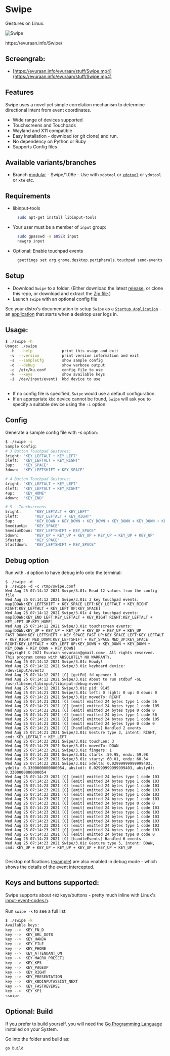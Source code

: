 # Swipe
Gestures on Linux. 

![Swipe](./images/Swipe_300x300.png)
<p>https://evuraan.info/Swipe/ 
 
## Screengrab:
-  [https://evuraan.info/evuraan/stuff/Swipe.mp4](https://evuraan.info/evuraan/stuff/Swipe.mp4) 
 
## Features
Swipe uses a novel yet simple correlation mechanism to determine directional intent from event coordinates.
- Wide range of devices supported 
- Touchscreens and Touchpads 
- Wayland and X11 compatible
- Easy Installation - download (or git clone) and run. 
- No dependency on Python or Ruby
- Supports Config files
## Available variants/branches 
- Branch [modular](https://github.com/evuraan/Swipe/tree/modular) - Swipe/1.06e - Use with `xdotool` or [`edotool`](https://github.com/evuraan/edotool) or `ydotool` or `xte` etc. 
 
## Requirements 
- libinput-tools  
  ```bash 
    sudo apt-get install libinput-tools 
   ```
- Your user must be a member of `input` group:
  ```bash 
    sudo gpasswd -a $USER input
    newgrp input
    ```
- Optional: Enable touchpad events
  ```bash
    gsettings set org.gnome.desktop.peripherals.touchpad send-events enabled
     ```
## Setup
- Download `Swipe` to a folder. (Either download the latest [release](https://github.com/evuraan/Swipe/releases/download/1.06d/swipe), or clone this repo, or download and extract the <a href="https://github.com/evuraan/Swipe/archive/refs/heads/main.zip">Zip file</a>.)
- Launch `swipe` with an optional config file 

See your distro's documentation to setup `Swipe` as a [`Startup Application`](./images/Startup.png) - an [application](./images/Startup.png) that starts when a desktop user logs in. 

## Usage:

```bash
$ ./swipe -h
Usage: ./swipe
  -h  --help             print this usage and exit
  -v  --version          print version information and exit
  -s  --sampleCfg        show sample config
  -d  --debug            show verbose output
  -c  /etc/ku.conf       config file to use 
  -k  --keys             show available keys
  -i  /dev/input/event1  kbd device to use
  
```
- If no config file is specified, `Swipe` would use a default configuration. 
- If an appropriate `kbd` device cannot be found, `Swipe` will ask you to specify a suitable device using the `-i` option.

## Config
Generate a sample config file with  -s option:

```bash
$ ./swipe -s
Sample Config: 
# 3 Button Touchpad Gestures:
3right: "KEY_LEFTALT + KEY_LEFT"
3left:  "KEY_LEFTALT + KEY_RIGHT"
3up:    "KEY_SPACE"
3down:  "KEY_LEFTSHIFT + KEY_SPACE"

# 4 Button Touchpad Gestures:
4right: "KEY_LEFTALT + KEY_LEFT"
4left:  "KEY_LEFTALT + KEY_RIGHT"
4up:    "KEY_HOME"
4down:  "KEY_END"

# 5 - Touchscreens
5right:      "KEY_LEFTALT + KEY_LEFT"
5left:       "KEY_LEFTALT + KEY_RIGHT"
5up:         "KEY_DOWN + KEY_DOWN + KEY_DOWN + KEY_DOWN + KEY_DOWN + KEY_DOWN"
5mediumUp:   "KEY_SPACE"
5mediumDown: "KEY_LEFTSHIFT + KEY_SPACE"
5down:       "KEY_UP + KEY_UP + KEY_UP + KEY_UP + KEY_UP + KEY_UP"
5fastup:     "KEY_SPACE"
5fastdown:   "KEY_LEFTSHIFT + KEY_SPACE"

```
## Debug option
Run with `-d` option to have debug info onto the terminal:
```bash$ ./swipe -c swipe.conf -d 
$ ./swipe -d
$ ./swipe -d -c /tmp/swipe.conf 
Wed Aug 25 07:14:12 2021 Swipe/3.01c Read 12 values from the config file
Wed Aug 25 07:14:12 2021 Swipe/3.01c 3 key touchpad events: map[DOWN:KEY_LEFTSHIFT + KEY_SPACE LEFT:KEY_LEFTALT + KEY_RIGHT RIGHT:KEY_LEFTALT + KEY_LEFT UP:KEY_SPACE]
Wed Aug 25 07:14:12 2021 Swipe/3.01c 4 key touchpad events: map[DOWN:KEY_END LEFT:KEY_LEFTALT + KEY_RIGHT RIGHT:KEY_LEFTALT + KEY_LEFT UP:KEY_HOME]
Wed Aug 25 07:14:12 2021 Swipe/3.01c touchscreen events: map[DOWN:KEY_UP + KEY_UP + KEY_UP + KEY_UP + KEY_UP + KEY_UP FAST_DOWN:KEY_LEFTSHIFT + KEY_SPACE FAST_UP:KEY_SPACE LEFT:KEY_LEFTALT + KEY_RIGHT MED_DOWN:KEY_LEFTSHIFT + KEY_SPACE MED_UP:KEY_SPACE RIGHT:KEY_LEFTALT + KEY_LEFT UP:KEY_DOWN + KEY_DOWN + KEY_DOWN + KEY_DOWN + KEY_DOWN + KEY_DOWN]
Copyright © 2021 Evuraan <evuraan@gmail.com>. All rights reserved.
This program comes with ABSOLUTELY NO WARRANTY.
Wed Aug 25 07:14:12 2021 Swipe/3.01c Howdy!
Wed Aug 25 07:14:12 2021 Swipe/3.01c keyboard device: /dev/input/event3
Wed Aug 25 07:14:12 2021 [C] [getFd] fd opened: 3
Wed Aug 25 07:14:12 2021 Swipe/3.01c About to run stdbuf -oL /usr/libexec/libinput/libinput-debug-events
Wed Aug 25 07:14:12 2021 Swipe/3.01c pid: 9145
Wed Aug 25 07:14:21 2021 Swipe/3.01c left: 0 right: 0 up: 0 down: 0
Wed Aug 25 07:14:21 2021 Swipe/3.01c movedTo: RIGHT
Wed Aug 25 07:14:21 2021 [C] [emit] emitted 24 bytes type 1 code 56
Wed Aug 25 07:14:21 2021 [C] [emit] emitted 24 bytes type 1 code 105
Wed Aug 25 07:14:21 2021 [C] [emit] emitted 24 bytes type 0 code 0
Wed Aug 25 07:14:21 2021 [C] [emit] emitted 24 bytes type 1 code 56
Wed Aug 25 07:14:21 2021 [C] [emit] emitted 24 bytes type 1 code 105
Wed Aug 25 07:14:21 2021 [C] [emit] emitted 24 bytes type 0 code 0
Wed Aug 25 07:14:21 2021 [C] [handleEvents] Handled 2 events
Wed Aug 25 07:14:21 2021 Swipe/3.01c Gesture type 3, intent: RIGHT, cmd: KEY_LEFTALT + KEY_LEFT
Wed Aug 25 07:14:23 2021 Swipe/3.01c touchLen: 3
Wed Aug 25 07:14:23 2021 Swipe/3.01c movedTo: DOWN
Wed Aug 25 07:14:23 2021 Swipe/3.01c fingers: 1
Wed Aug 25 07:14:23 2021 Swipe/3.01c startx :59.95, endx: 59.98
Wed Aug 25 07:14:23 2021 Swipe/3.01c starty: 60.01, endy: 60.34
Wed Aug 25 07:14:23 2021 Swipe/3.01c xdelta: 0.02999999999999403, ydelta: 0.3300000000000054, abs(xd): 0.02999999999999403, abs(yd): 0.3300000000000054
Wed Aug 25 07:14:23 2021 [C] [emit] emitted 24 bytes type 1 code 103
Wed Aug 25 07:14:23 2021 [C] [emit] emitted 24 bytes type 1 code 103
Wed Aug 25 07:14:23 2021 [C] [emit] emitted 24 bytes type 1 code 103
Wed Aug 25 07:14:23 2021 [C] [emit] emitted 24 bytes type 1 code 103
Wed Aug 25 07:14:23 2021 [C] [emit] emitted 24 bytes type 1 code 103
Wed Aug 25 07:14:23 2021 [C] [emit] emitted 24 bytes type 1 code 103
Wed Aug 25 07:14:23 2021 [C] [emit] emitted 24 bytes type 0 code 0
Wed Aug 25 07:14:23 2021 [C] [emit] emitted 24 bytes type 1 code 103
Wed Aug 25 07:14:23 2021 [C] [emit] emitted 24 bytes type 1 code 103
Wed Aug 25 07:14:23 2021 [C] [emit] emitted 24 bytes type 1 code 103
Wed Aug 25 07:14:23 2021 [C] [emit] emitted 24 bytes type 1 code 103
Wed Aug 25 07:14:23 2021 [C] [emit] emitted 24 bytes type 1 code 103
Wed Aug 25 07:14:23 2021 [C] [emit] emitted 24 bytes type 1 code 103
Wed Aug 25 07:14:23 2021 [C] [emit] emitted 24 bytes type 0 code 0
Wed Aug 25 07:14:23 2021 [C] [handleEvents] Handled 6 events
Wed Aug 25 07:14:23 2021 Swipe/3.01c Gesture type 5, intent: DOWN, cmd: KEY_UP + KEY_UP + KEY_UP + KEY_UP + KEY_UP + KEY_UP


```
Desktop notifications ([example](./images/Debug.png)) are also enabled in debug mode - which shows the details of the event intercepted. 

## Keys and buttons supported:
Swipe supports about `482` keys/buttons - pretty much inline with Linux's [input-event-codes.h](https://github.com/torvalds/linux/blob/master/include/uapi/linux/input-event-codes.h). <br>  
Run `swipe -k` to see a full list:
```bash
$ ./swipe -k
Available keys:
key -->  KEY_FN_D
key -->  KEY_BRL_DOT8
key -->  KEY_HANJA
key -->  KEY_FILE
key -->  KEY_PHONE
key -->  KEY_ATTENDANT_ON
key -->  KEY_MACRO_PRESET1
key -->  KEY_KP5
key -->  KEY_PAGEUP
key -->  KEY_RIGHT
key -->  KEY_PRESENTATION
key -->  KEY_KBDINPUTASSIST_NEXT
key -->  KEY_FASTREVERSE
key -->  KEY_KP1
<snip>  
```

## Optional: Build 
If you prefer to build yourself, you will need the [Go Programming Language](https://golang.org/dl/) installed on your System. 

Go into the folder and build as: 
``` 
go build
```
